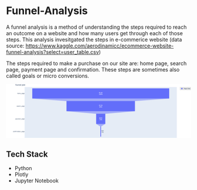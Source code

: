 # Funnel-Analysis

A funnel analysis is a method of understanding the steps required to reach an outcome on a website and how many users get through each of those steps.
This analysis invesitgated the steps in e-commerice website (data source: https://www.kaggle.com/aerodinamicc/ecommerce-website-funnel-analysis?select=user_table.csv)

The steps required to make a purchase on our site are: home page, search page, payment page and confirmation. These steps are sometimes also called goals or micro conversions.

![alt text](https://github.com/RayChen0623/Funnel-Analysis/blob/main/plot.png)


## Tech Stack
- Python
- Plotly 
- Jupyter Notebook
